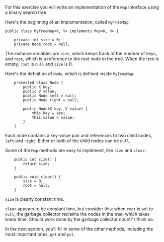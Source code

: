 For this exercise you will write an implementation of the `Map` interface using a binary search tree.


Here's the beginning of an implementation, called `MyTreeMap`:

```code
public class MyTreeMap<K, V> implements Map<K, V> {

    private int size = 0;
    private Node root = null;
```

The instance variables are `size`, which keeps track of the number of keys, and `root`, which is a reference to the root node in the tree. When the tree is empty, `root` is `null` and `size` is 0.

Here's the definition of `Node`, which is defined inside `MyTreeMap`:

```code
    protected class Node {
        public K key;
        public V value;
        public Node left = null;
        public Node right = null;

        public Node(K key, V value) {
            this.key = key;
            this.value = value;
        }
    }
```


Each node contains a key-value pair and references to two child nodes, `left` and `right`. Either or both of the child nodes can be `null`.

Some of the `Map` methods are easy to implement, like `size` and `clear`:

```code
    public int size() {
        return size;
    }

    public void clear() {
        size = 0;
        root = null;
    }
```

`size` is clearly constant time.


`clear` appears to be constant time, but consider this: when `root` is set to `null`, the garbage collector reclaims the nodes in the tree, which takes linear time. Should work done by the garbage collector count? I think so.


In the next section, you'll fill in some of the other methods, including the most important ones, `get` and `put`.